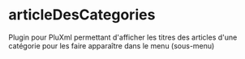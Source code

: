 # articleDesCategories
Plugin pour PluXml permettant d'afficher les titres des articles d'une catégorie pour les faire apparaître dans le menu (sous-menu)
